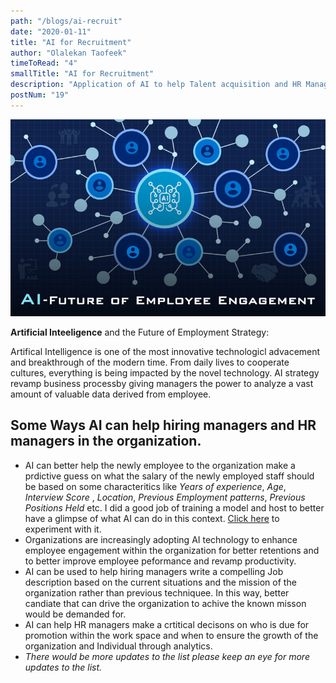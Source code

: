 ```yaml
---
path: "/blogs/ai-recruit"
date: "2020-01-11"
title: "AI for Recruitment"
author: "Olalekan Taofeek"
timeToRead: "4"
smallTitle: "AI for Recruitment"
description: "Application of AI to help Talent acquisition and HR Managers making some decisions."
postNum: "19"
---
```


<img src="./cover_19.jpg"/>
<br/>

**Artificial Inteeligence** and the Future of Employment Strategy:

Artifical Intelligence is one of the most innovative technologicl advacement and breakthrough of the modern time. From daily lives to cooperate cultures, everything is being impacted by the novel technology. AI strategy revamp business processby giving managers the power to analyze a vast amount of valuable data derived from employee.

## Some Ways AI can help hiring managers and HR managers in the organization.

- AI can better help the newly employee to the organization make a prdictive guess on what the salary of the newly employed staff should be based on some characteritics like _Years of experience_, _Age_, _Interview Score_ , _Location_, _Previous Employment patterns_, _Previous Positions Held_ etc. I did a good job of training a model and host to better have a glimpse of what AI can do in this context. [Click here](https://salaryforcast.herokuapp.com/) to experiment with it.
- Organizations are increasingly adopting AI technology to enhance employee engagement within the organization for better retentions and to better improve employee peformance and revamp productivity.
- AI can be used to help hiring managers write a compelling Job description based on the current situations and the mission of the organization rather than previous techniquee. In this way, better candiate that can drive the organization to achive the known misson would be demanded for.
- AI can help HR managers make a crtitical decisons on who is due for promotion within the work space and when to ensure the growth of the organization and Individual through analytics.
- _There would be more updates to the list please keep an eye for more updates to the list._
